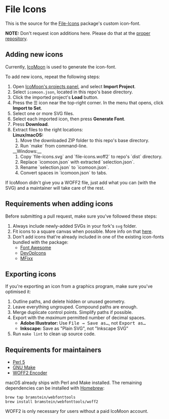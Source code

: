 File Icons
==========

This is the source for the [File-Icons](https://github.com/DanBrooker/file-icons) package's custom icon-font.

**NOTE:** Don't request icon additions here. Please do that at the [proper repository](https://github.com/DanBrooker/file-icons/issues/).



Adding new icons
----------------
Currently, [IcoMoon](https://icomoon.io/) is used to generate the icon-font.

To add new icons, repeat the following steps:

1. Open [IcoMoon's projects panel](https://icomoon.io/app/#/projects), and select **Import Project**.
2. Select `icomoon.json`, located in this repo's base directory.
3. Click the imported project's **Load** button.
4. Press the ☰ icon near the top-right corner. In the menu that opens, click **Import to Set**. 
5. Select one or more SVG files.
6. Select each imported icon, then press **Generate Font**.
7. Press **Download**.
8. Extract files to the right locations:  
	__Linux/macOS:__
	<ol><li>Move the downloaded ZIP folder to this repo's base directory.</li>
	<li>Run `make` from command-line.</li></ol>
	__Windows:__
	<ol><li>Copy `file-icons.svg` and `file-icons.woff2` to repo's `dist` directory.</li>
	<li>Replace `icomoon.json` with extracted `selection.json`.</li>
	<li>Rename `selection.json` to `icomoon.json`.</li>
	<li>Convert spaces in `icomoon.json` to tabs.</li></ol>  

If IcoMoon didn't give you a WOFF2 file, just add what you can (with the SVG) and a maintainer will take care of the rest.


Requirements when adding icons
------------------------------
Before submitting a pull request, make sure you've followed these steps:

1. Always include newly-added SVGs in your fork's `svg` folder.
2. Fit icons to a square canvas when possible. More info on that [here](https://github.com/Alhadis/DevOpicons#size-fixes).
3. Don't add icons that're already included in one of the existing icon-fonts bundled with the package:
	* [Font Awesome](http://fortawesome.github.io/Font-Awesome/cheatsheet/)
	* [DevOpIcons](https://github.com/Alhadis/DevOpicons)
	* [MFixx](https://github.com/Alhadis/MFixx)


Exporting icons
---------------
If you're exporting an icon from a graphics program, make sure you've optimised it:

1. Outline paths, and delete hidden or unused geometry.
2. Leave everything ungrouped. Compound paths are enough.
3. Merge duplicate control points. Simplify paths if possible.
4. Export with the *maximum* permitted number of decimal spaces.  
	* **Adobe Illustrator:** Use <kbd>File → Save as…</kbd>, not <kbd>Export as…</kbd>
	* **Inkscape:** Save as "Plain SVG", not "Inkscape SVG"
5. Run `make lint` to clean up source code.


Requirements for maintainers
----------------------------
* [Perl 5](https://www.perl.org/)
* [GNU Make](http://www.gnu.org/software/make/manual/make.html)
* [WOFF2 Encoder](https://github.com/google/woff2)

macOS already ships with Perl and Make installed. The remaining dependencies can be installed with [Homebrew](http://brew.sh/):

	brew tap bramstein/webfonttools
	brew install bramstein/webfonttools/woff2

WOFF2 is only necessary for users without a paid IcoMoon account.
